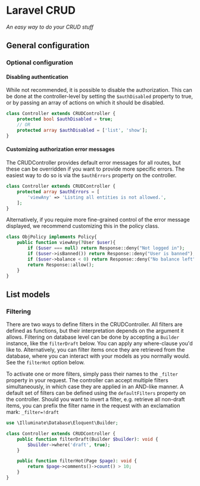# Laravel CRUD
_An easy way to do your CRUD stuff_

## General configuration

### Optional configuration
#### Disabling authentication
While not recommended, it is possible to disable the authorization. This can be done at the controller-level by setting the `$authDisabled` property to true, or by passing an array of actions on which it should be disabled.
```php
class Controller extends CRUDController {
    protected bool $authDisabled = true;
    // OR
    protected array $authDisabled = ['list', 'show'];
}
```

#### Customizing authorization error messages
The CRUDController provides default error messages for all routes, but these can be overridden if you want to provide more specific errors.
The easiest way to do so is via the `$authErrors` property on the controller.
```php
class Controller extends CRUDController {
    protected array $authErrors = [
        'viewAny' => 'Listing all entities is not allowed.',
    ];
}
```

Alternatively, if you require more fine-grained control of the error message displayed, we recommend customizing this in the policy class.
```php
class ObjPolicy implements Policy{
    public function viewAny(?User $user){
        if ($user === null) return Response::deny("Not logged in");
        if ($user->isBanned()) return Response::deny("User is banned");
        if ($user->balance < 0) return Response::deny("No balance left");
        return Response::allow();
    }
}
```

## List models
### Filtering
There are two ways to define filters in the CRUDController. All filters are defined as functions, but their interpretation depends on the argument it allows.
Filtering on database level can be done by accepting a `Builder` instance, like the `filterDraft` below. You can apply any where-clause you'd like to.
Alternatively, you can filter items once they are retrieved from the database, where you can interact with your models as you normally would. See the `filterHot` option below.

To activate one or more filters, simply pass their names to the `_filter` property in your request. The controller can accept multiple filters simultaneously, in which case they are applied in an AND-like manner.
A default set of filters can be defined using the `defaultFilters` property on the controller.
Should you want to invert a filter, e.g. retrieve all non-draft items, you can prefix the filter name in the request with an exclamation mark: `_filter=!draft`
```php
use \Illuminate\Database\Eloquent\Builder;

class Controller extends CRUDController {
    public function filterDraft(Builder $builder): void {
        $builder->where('draft', true);
    }

    public function filterHot(Page $page): void {
        return $page->comments()->count() > 10;
    }
}
```

